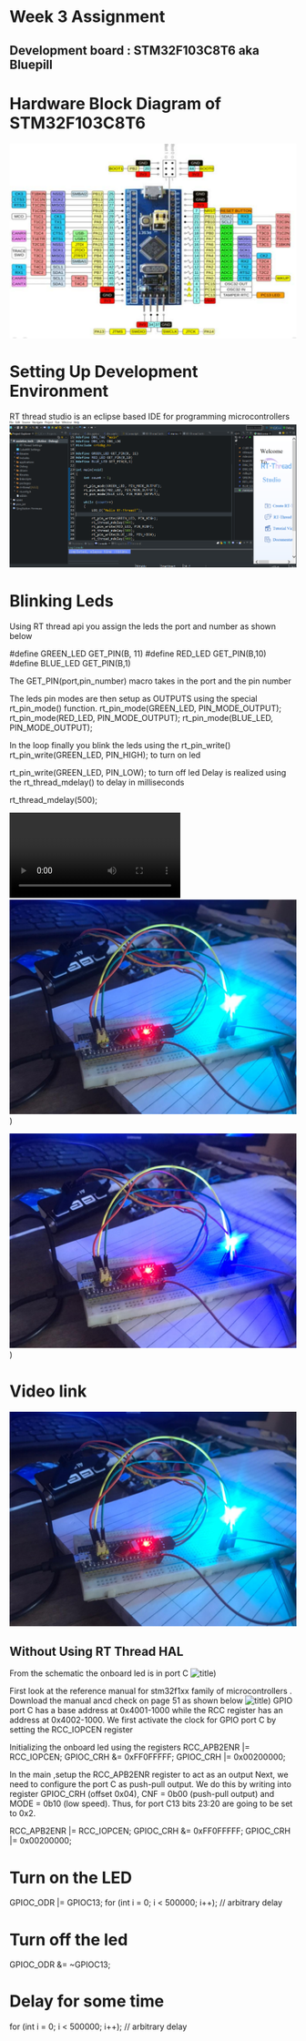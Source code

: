 # Week 3 Assignment


## Development board : STM32F103C8T6 aka Bluepill

# Hardware Block Diagram of STM32F103C8T6

![title](assets/bluepill.PNG)

# Setting Up Development Environment

RT thread studio is an eclipse based IDE for programming microcontrollers 
![title](assets/code.PNG)



# Blinking Leds
Using RT thread api you assign the leds the port and number as shown below 

#define GREEN_LED GET_PIN(B, 11)
#define RED_LED GET_PIN(B,10)
#define BLUE_LED GET_PIN(B,1)

The GET_PIN(port,pin_number) macro takes in the port and the pin number 

The leds pin modes are then setup as OUTPUTS using the special rt_pin_mode() function.
rt_pin_mode(GREEN_LED, PIN_MODE_OUTPUT);
rt_pin_mode(RED_LED, PIN_MODE_OUTPUT);
rt_pin_mode(BLUE_LED, PIN_MODE_OUTPUT);

In the loop finally you blink the leds using the  rt_pin_write()
rt_pin_write(GREEN_LED, PIN_HIGH); to turn on led 

rt_pin_write(GREEN_LED, PIN_LOW); to turn off led 
Delay is realized using the rt_thread_mdelay()  to delay in milliseconds

rt_thread_mdelay(500);

![](assets/leds.mp4)
![title](assets/blink.jpeg))

![title](assets/blink2.jpeg))



# Video link
[![Blinking Leds](./assets/blink.jpeg)](https://youtu.be/eHhJE-OexOc "Hooraay")

## Without Using RT Thread HAL 

From the schematic the onboard led is in port C
![title](assets/schematic.jpeg))

First look at the reference manual for stm32f1xx family of microcontrollers . Download the manual ancd check on page 51 as shown below
![title](assets/memory_map.jpeg))
GPIO port C has a base address at 0x4001-1000 while the RCC register has an address at 0x4002-1000.
We first activate the clock for GPIO port C by setting the RCC_IOPCEN register 


Initializing the onboard led using the registers
RCC_APB2ENR |= RCC_IOPCEN;
GPIOC_CRH &= 0xFF0FFFFF;
GPIOC_CRH |= 0x00200000;



In the main ,setup the RCC_APB2ENR register to act as an output
Next, we need to configure the port C as push-pull output. We do this by writing into register GPIOC_CRH (offset 0x04), CNF = 0b00 (push-pull output) and MODE = 0b10 (low speed). Thus, for port C13 bits 23:20 are going to be set to 0x2.

RCC_APB2ENR |= RCC_IOPCEN;
GPIOC_CRH   &= 0xFF0FFFFF;
GPIOC_CRH   |= 0x00200000;
   

# Turn on the LED
GPIOC_ODR |=  GPIOC13;
for (int i = 0; i < 500000; i++); // arbitrary delay

# Turn off the led
GPIOC_ODR &= ~GPIOC13;

# Delay for some time

for (int i = 0; i < 500000; i++); // arbitrary delay
 
